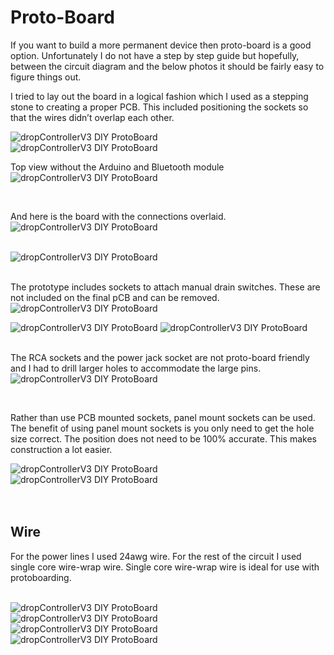 

# Proto-Board
If you want to build a more permanent device then proto-board is a good option. Unfortunately I do not have a step by step guide but hopefully, between the circuit diagram and the below photos it should be fairly easy to figure things out.

I tried to lay out the board in a logical fashion which I used as a stepping stone to creating a proper PCB. This included positioning the sockets so that the wires didn’t overlap each other.


<img src="imgs/dropControllerV3_DIY_ProtoBoard_001.jpg" alt="dropControllerV3 DIY ProtoBoard" >

<br>

<img src="imgs/dropControllerV3_DIY_ProtoBoard_002_Back.jpg" alt="dropControllerV3 DIY ProtoBoard" >

<br>

Top view without the Arduino and Bluetooth module
<img src="imgs/dropControllerV3_DIY_ProtoBoard_003_NoArduino.jpg" alt="dropControllerV3 DIY ProtoBoard" >

<br>

And here is the board with the connections overlaid.
<img src="imgs/dropControllerV3_DIY_ProtoBoard_004.jpg" alt="dropControllerV3 DIY ProtoBoard" >

<br>

<img src="imgs/dropControllerV3_DIY_ProtoBoard_004_Overlay_Back.jpg" alt="dropControllerV3 DIY ProtoBoard" >

<br>
<br>

The prototype includes sockets to attach manual drain switches. These are not included on the final pCB and can be removed.
<img src="imgs/dropControllerV3_DIY_ProtoBoard_005_SwitchSockets.jpg" alt="dropControllerV3 DIY ProtoBoard" >

<img src="imgs/dropControllerV3_DIY_ProtoBoard_006_Switches.jpg" alt="dropControllerV3 DIY ProtoBoard" >

<img src="imgs/dropControllerV3_DIY_ProtoBoard_007_SwitchesBack.jpg" alt="dropControllerV3 DIY ProtoBoard" >

<br>
<br>

The RCA sockets and the power jack socket are not proto-board friendly and I had to drill larger holes to accommodate the large pins.
<img src="imgs/dropControllerV3_DIY_ProtoBoard_008_RCA-Sockets.jpg" alt="dropControllerV3 DIY ProtoBoard" >

<br>

Rather than use PCB mounted sockets, panel mount sockets can be used.
The benefit of using panel mount sockets is you only need to get the hole size correct. The position does not need to be 100% accurate. This makes construction a lot easier.

<img src="imgs/dropControllerV3_DIY_ProtoBoard_009_PanelMountSockets.jpg" alt="dropControllerV3 DIY ProtoBoard" >

<br>

<img src="imgs/dropControllerV3_DIY_ProtoBoard_009_PanelMountSockets2.jpg" alt="dropControllerV3 DIY ProtoBoard" >

<br>


<br>
<br>

## Wire
For the power lines I used 24awg wire. For the rest of the circuit I used single core wire-wrap wire. Single core wire-wrap wire is ideal for use with protoboarding.

<br>

<img src="imgs/dropControllerV3_DIY_ProtoBoard_010_wire.jpg" alt="dropControllerV3 DIY ProtoBoard" >

<br>

<img src="imgs/dropControllerV3_DIY_ProtoBoard_011_wire2.jpg" alt="dropControllerV3 DIY ProtoBoard" >

<br>

<img src="imgs/dropControllerV3_DIY_ProtoBoard_013_wire4.jpg" alt="dropControllerV3 DIY ProtoBoard" >

<br>

<img src="imgs/dropControllerV3_DIY_ProtoBoard_012_wire3.jpg" alt="dropControllerV3 DIY ProtoBoard" >


<br>
<br>

